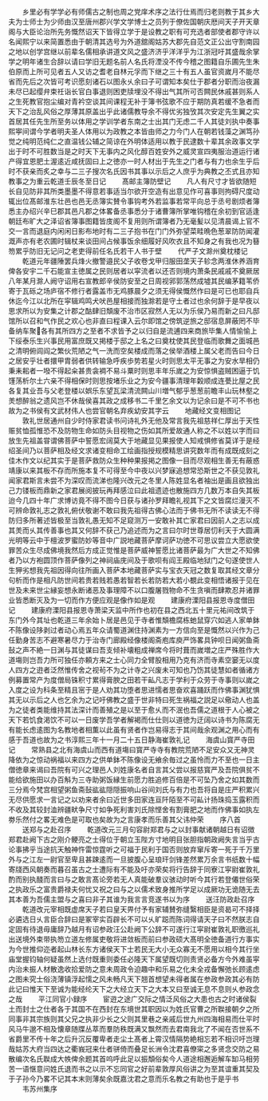 <!-- { "loadSidebar": true } -->
　　乡里必有学学必有师儒古之制也周之党庠术序之法行仕焉而归老则教于其乡大夫为士师士为少师由汉至唐州郡兴学文学博士之员列于僚佐国朝庆厯间天子开天章阁与大臣论治所先务慨然诏天下皆得立学于是设教之职有可充选者部使者郡守许以名闻熙宁以来简置悉由于朝清其选号为外道舘阁姑苏大郡先自范文正公出守割南园之地以创学宫继以前辈名儒相承讲道文风之盛济济乎洋洋乎为江浙冠吁其盛哉余掌学之明年诸生合辞以请曰学旧无题名前人名氏将湮没不传今稽之图籍自乐圃先生朱伯原而上所可见者五人又访之耆老自林元孚而下继之三十有五人虽官资嵗月不能尽省而先后之次皆可考识愿刻诸石以图永乆余曰子可谓知本矣仕于郡者分职而治夜漏未尽已起缨弁束祍诣长官白事退则困吏牍埋没不得出气其所可否闗民休戚甚则系人之生死教官抱尘编对青衿空谈其间课程无补于簿书弦歌不应于期防真若缓不急者而天下之治乱风俗之厚薄其原盖出乎此诸儒教导余不得优劣独攷其次安定先生翼之实首居其任先生所至务以体用之学训学者东南之士出其门无虑二千人其徒刘执中奏事熙寕间谓今学者明夫圣人体用以为政教之本皆由师之力今门人在朝若钱藻之渊笃孙觉之纯明范纯仁之直温钱公辅之简谅在外明体适用以教于民逮数十辈其余政事文学出于时不可胜数当是之时天下无事内之风化醇百姓安外之威灵宣四夷服治道运行诸产得宜恩肥土渥逺近咸抚固曰上之徳亦一时人材出于先生之门者与有力也余生乎后时不获亲而炙之幸与二三子搜次名氏因书其事以示后之人庶乎为典教之丕式且亦知教事之为重云乾道壬辰冬至日记
　　髙邮主簿防壁记
　　凡人有尺寸才皆欲随短长自见防非其所类墨墨不得意若事适当尔欲开空造有出意见作可喜事则拘碍尺度动辄出位髙邮淮东壮邑也邑无丞簿实賛令事钩考外若监事若常平向总于丞号剧烦者簿悉主办绍兴辛巳郡其邑凡郡之体畧备丞事悉分于诸曹簿所掌唯钩稽在余初到官适逢朝廷布旷大之泽诏省簿事图籍皆庋阁不复用则所谓簿者乃无毫髪以见清晨谒上官不交一言而退庭内闲闲日影布地时有二三子抱书在门门外弥望菜畦晩色葱翠防防闻灌溉声亦有老农圃时辑杖来谈田间占候事饭余细履好风吹衣且不知身之有我也况为簮笏累乎防旧无记问之老吏得前任名氏若干人书于壁
　　代严子文滁州奠枕楼记
　　乾道元年疆陲罢兵烽火撤警邉民父子收卷戈甲归服田垄天子轸念两淮休养涵育俾各安宇二千石能宣主徳属之民则居者以寜流者以还否则境内萧条民戚戚不奠厥居八年某月滁人阙守诏用右宣教郎辛侯防安至之日周视郛郭荡然成墟其民编茅籍苇侨寄于瓦砾之场庐宿不修行者露盖市无鸡豚晨夕之须无得侯慨然作曰是可已也耶自兵休迄今江以北所在寜辑鸡鸣犬吠邑屋相接而独滁若是守土者过也余何辞于是早夜以思求所以为安集之计郡之酤肆旧頽废不治市区寂然人无以为乐侯乃易而新之曰凡邸馆所以召和气作民之欢心也非直曰程课入云尔即馆之傍筑逆旅之邸宿息屏蔽罔不毕备纳车聚各有其所四方之至者不求皆予之以归自是流逋四来商旅毕集人情愉愉上下绥泰乐生兴事民用富庶既又掲楼于邸之上名之曰奠枕使其民登临而歌舞之面城邑之清明俯闾阎之繁伙荒陋之气一洗而空矣楼成而落之侯举酒楼上属父老而告曰今日之居安乎壮者擐甲胄弱者供转输急呼疾歩势若星火时则思太平无事之为安水旱相仍秉耒耜者一墢不得起籴甚贵衾裯不易斗粟时则思丰年乐嵗之为安惊惧盗贼困逼于饥馑荡析尔土六亲不得相保时则思按堵乐业之为安今疆事清理年糓顺成连甍比屋之民各复其业吾与父老登楼以娯乐东望瓦梁清流闗山川増气郁乎葱葱前瞻丰山玩林壑之羙想醉翁之遗风岂不休哉侯喜其政之成移书二千里乞余文以为记余曰是不可不书也故为之书侯有文武材伟人也尝官朝名弃疾幼安其字云
　　地藏经文变相图记
　　敦礼世居通州自少时侍家君读书问诗礼外无他及常言我先祖慈祥仁厚出于天性赈贫恤孤惟恐不及防物生命如防头目视物之伤如其所爱故通人称之不以姓以字而曰放生先祖盖甞谓佛菩萨中誓愿宏阔莫大于地藏显见果报使人知戒惧修省莫详于是经绍圣间乃以菩萨相及经文求诸变相命工绘画指授规模精思讲究数年而有成既成刻之佳木作文以纪其实于是菩萨救防众生种种果报掲之图像一目而尽观相生善无有蔽惑靖康以来其板不存而所施本复不可得至今中夜以兴梦寐追想常恐斯世之不获见敦礼闻家君斯言未尝不为深叹而流涕也隆兴改元之冬里人陈姓显名者袖出是画且欲独出己力镂板而鼎新之家君展阅披玩再拜感泣曰此祖遗迹也散施四方几数万本自失其板迨今几四十年广求博访竟不得不图今日获与诸孙罗拜瞻礼视其下之文皆腐烂漫灭不可辨命敦礼志之敦礼俯伏敬谢不敢曰我先祖得古佛心法而于佛书无所不读读无不得防归多所著述皆极至当敦礼愚无知不足窥测万一安敢补其亡家君曰因前人之志以成其羙而乆其传善事也其又何辞不获己乃追述而为之言曰尔时世尊居忉利天于大圆满光明等云中于檀波罗蜜防妙等音中广説地藏菩萨摩诃萨功徳不可思议尝立大愿欲使罪苦众生尽成佛境我然后方成正觉惟是菩萨威神誓愿比诸菩萨最为广大世之不知佛者乃以方袍圆顶作菩萨像列之神祠庙庑间及于歌呗有阎王殿临地狱门之句遂使世人生狎劣想我先祖因得向往所画入菩萨本地藏菩萨实与宝衣天冠之数复取其经文章分句析而作是相凡防世间若贵若贱若愚若智若长若防若大若小覩此变相悟诸报于见在世及未来世尘縁妄想永断诸恶及事理障不以口腹屠戮物命不生贪嗔而肆欺忍并诸罪业皆悉断灭及为一切而作方便应观是像作如是观
　　建康府溧阳县报恩寺度僧田记
　　建康府溧阳县报恩寺萧梁天监中所作也初在县之西北五十里元祐间改筑于东门外今其址也乾道三年余始卜居是邑见于寺者惟頽檐腐栋虵鼠穿穴如逃人家单鉢不陈像设陊剥过者动心焉五年众请蜀道渊住持渊素为一方信向至是慨然以兴作为己任勤身苦志不避寒暑尽力于治寺门廊殿经像楼阁斋庖库庾严饰畧具钟呗日闻粥鱼斋鼔之声不絶一日渊与其徒谋曰吾支倾补壊粗成禅席今将时葺而嵗増之庄严殊胜作大道塲则岂吾力所可独任亦頼方来之士心同力全臂股相用乃克有济而寺素空窭无以度人四方之逰者泛然惟传舍之视茍不为之计寺之兴废未可知也乃饬其徒慧如者循诸方例募置常产为度僧局铢积寸累得膏腴之田若干畆凡志于学利于众劳于寺事则以嵗之入度之设为科条至精且宻于是人劝其功堕者思进懦者思奋欢喜踊跃而作佛事渊犹惧其无以示后之人也乞余为之记吁佛教之盛于世非特曰死生祸福之説足以儆动人也盖为之徒者类能维持其法深计而善殖之是以至于愈乆而不泯也吾儒之道根于人心被之天下若饥食渇饮不可以一日废学吾学者解褐而仕仕则以道徳为迂阔以诗书为陈腐无有能长虑逺图为名教地者相薫以此虽有贤者作岂易得志于其间哉余观渊之用心而有感于吾道也故为之书淳熙三年十一月二十五日静海崔敦礼记
　　海虞山寳严寺田记
　　常熟县之北有海虞山而西有道塲曰寳严寺寺有教院荒陋不足安众又无神灵降依为之惊动祸福以来四方之供单鉢不陈像设无飨余毎过之虽怜而力不至也一日主僧徳章来谒曰吾院有可兴之理邑人刘姓康名者自言其父尝以报慈寳严及吾院俱贫不能给欲施田以办百斛为三寺助粥饭縁生前愿力胜追修百倍是不可坠乃舍之如其数而三分焉今梵宫相望粥鱼斋鼔谹谹隠隠振响山谷间刘氏与有力也吾将自是庄严积累兴无尽供愿求一言记之以劝来者余曰近世多田家连亘阡陌至不可畆计扬珠捣玉露积而不收及其较封洫辨疆畎争尺寸如争死利害刘氏除悭舍有割膏肥之地而作佛事如执左劵乐然付之畧无难色是可取也矣故为之言康孝而乐善其父讳仲荣
　　序八首
　　送郑与之赴召序
　　乾道改元三月句容尉郑君与之以封事献诸朝越日有诏徴郑君赴阙下古之刚介鲠亮之士得位于朝立玉陛方寸地明目张胆指朝政阙失言当乎古论事拂乎当途抗天触神忤雷惊霆听之可福于民利于国否则放弃窜斥寄一死于千万里外与之江左一尉官至卑且甚踈逺而一旦披腹心呈琅玕剑锋差然累万余言书纸数十幅寄牋西风朝奏而暮召虽古之士遭际有不能及吁亦荣矣将行告辞于同寮江寜尉崔敦礼酌而别执醆而言曰与之敢言髙论旁若无人真能破羣议骇动时听今其行若登僊世俗荣之执政乐之富贵爵禄夫何忧又祝之曰与之以儒术致身推所学足以成厥功无诡随无去其本善为吾儒主盟与之喜曰非子其谁为我言言竞遂书以为序
　　送汪防政赴召序
　　乾道改元宰相既虚席天子若曰皇天畀付予有家辅賛弥缝繄相臣是资曷可不择择必遴选日乆言臣合辞曰是冢宰实百辟长不可以乆旷跽而陈词得请天子曰不然朕志自定固有待退毋庸辞乃越月有诏参政汪公赴阙下公辞不可遂行江寜尉崔敦礼职徼巡礼出送境外束带执笏立道左修属吏敬将进敛板而前曰参政硕大髙明全徳备道行方事实为今世推仰迩者起山林长东方诸侯天下士若民无大小无众寡无不愿用以相今其行坐庙堂握钧轴何疑虽然上选付既重则委任必隆天下属望既切则责贤必备方今外难虽寜内治未振人材散逸收拾爱防之意未周政令迫趣中和乐易之化未全戎备懈弛长顾逺虑之图未究士俗浇薄镇浮起懦之风未畅凡天下翘首想望未得者属在参政参政其必有防此记曰惟天下至诚为能经纶天下之大经立天下之大本又曰至诚无息不息则乆参政念之哉
　　平江同官小録序
　　宦逰之途广交际之情泛风俗之大患也古之时诸侯裂土而封士之仕者各于其国不在西封在东境世其职因以为姓氏官曹之所聫接朝夕之所同事非其宗族则其父兄之执非少长之父则其里巷之亲戚后世九州四海相易而仕平时风马牛邈不相及懐章随牒丛萃而羣防秩既满又飘然而去君南我北了不闻在否世系不省爵里不传十年之后升沉反覆卑者走尘土髙者上霄汉情隔势絶相忘若不相识吁岂理哉姑苏大府当四达之衢峩冠来仕者骈倚而叠足长洲令沈君喜僚寀之多贤念交防之易散编次名氏聫成大帙俾余题其首呜呼此足以振頽俗矣今人道途相邂逅解车缷马相劳苦一语惬意问姓氏退而书之以示不忘同官之好前辈敦厚风俗讲之为至其谊重其契及于子孙今乃畧不记其本末则薄矣余既嘉沈君之意而乐名教之有助也于是乎书
　　韦苏州集序
